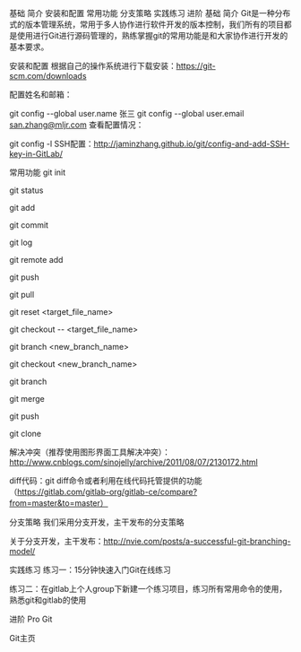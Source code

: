 基础
简介
安装和配置
常用功能
分支策略
实践练习
进阶
基础
简介
Git是一种分布式的版本管理系统，常用于多人协作进行软件开发的版本控制，我们所有的项目都是使用进行Git进行源码管理的，熟练掌握git的常用功能是和大家协作进行开发的基本要求。

安装和配置
根据自己的操作系统进行下载安装：https://git-scm.com/downloads

配置姓名和邮箱：

git config --global user.name 张三
git config --global user.email san.zhang@mljr.com
查看配置情况：

git config -l
SSH配置：http://jaminzhang.github.io/git/config-and-add-SSH-key-in-GitLab/

常用功能
git init

git status

git add

git commit

git log

git remote add

git push

git pull

git reset <target_file_name>

git checkout -- <target_file_name>

git branch <new_branch_name>

git checkout <new_branch_name>

git branch

git merge

git push

git clone

解决冲突（推荐使用图形界面工具解决冲突）：http://www.cnblogs.com/sinojelly/archive/2011/08/07/2130172.html

diff代码：git diff命令或者利用在线代码托管提供的功能（https://gitlab.com/gitlab-org/gitlab-ce/compare?from=master&to=master）

分支策略
我们采用分支开发，主干发布的分支策略

关于分支开发，主干发布：http://nvie.com/posts/a-successful-git-branching-model/

实践练习
练习一：15分钟快速入门Git在线练习

练习二：在gitlab上个人group下新建一个练习项目，练习所有常用命令的使用，熟悉git和gitlab的使用

进阶
Pro Git

Git主页
